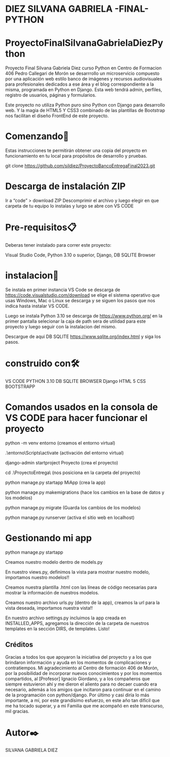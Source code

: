 # DIEZ SILVANA GABRIELA -FINAL-PYTHON
# ProyectoFinalSilvanaGabrielaDiezPython
Proyecto Final Silvana Gabriela Diez curso Python en Centro de Formacion 406 Pedro Callegari de Morón
se desarrrollo un microservicio compuesto por una aplicación web estilo banco de imágenes y recursos audiovisuales para profesionales dedicados a ese área y el blog correspondiente a la misma, programada en Python en Django. Esta web tendrá admin, perfiles, registro de usuarios, páginas y formularios.

Este proyecto no utiliza Python puro sino Python con Django para desarrollo web. Y la magia de HTML5 Y CSS3 combinado de las plantillas de Bootstrap nos facilitan
el diseño FrontEnd de este proyecto.


# Comenzando🚀
Estas instrucciones te permitirán obtener una copia del proyecto en funcionamiento en tu local para propósitos de desarrollo y pruebas.

git clone https://github.com/sildiez/ProyectoBancoEntregaFinal2023.git

# Descarga de instalación ZIP
Ir a “code” > download ZIP
Descomprimir el archivo
y luego elegir en que carpeta de tu equipo lo instalas y lurgo se abre con  VS CODE


# Pre-requisitos📋
Deberas tener instalado para correr este proyecto:

Visual Studio Code, Python 3.10 o superior, Django, DB SQLITE Browser


# instalacion🔧
Se instala en primer instancia VS Code se descarga de https://code.visualstudio.com/download 
se elige el sistema operativo que usas Windows, Mac o Linux se descarga y se siguen los pasos que nos indica hasta instalar VS CODE.

Luego se instala Python 3.10 se descarga de https://www.python.org/  en la primer pantalla selecionar la caja de path sera de utilidad para este proyecto y
luego seguir con la instalacion del mismo.

 Descargue de aqui  DB SQLITE https://www.sqlite.org/index.html y siga los pasos.



# construido con🛠️
 VS CODE
 PYTHON 3.10
 DB SQLITE BROWSER
 Django
 HTML 5
 CSS
 BOOTSTRAPP

# Comandos usados en la consola de VS CODE para hacer funcionar el proyecto
python -m venv entorno (creamos el entorno virtual)

.\entorno\Scripts\activate (activación del entorno virtual)

django-admin startproject Proyecto (crea el proyecto)

cd .\ProyectoEntrega\   (nos posiciona en la carpeta del proyecto)

python manage.py startapp MiApp (crea la app)

python manage.py makemigrations (hace los cambios en la base de datos y los modelos)

python manage.py migrate (Guarda los cambios de los modelos)

python manage.py runserver (activa el sitio web en localhost)

# Gestionando mi app

python manage.py startapp 

Creamos nuestro modelo dentro de models.py

En nuestro views.py, definimos la vista para mostrar nuestro modelo, importamos nuestro modelos!!

Creamos nuestra plantilla .html con las líneas de código necesarias para mostrar la información de nuestros modelos.

Creamos nuestro archivo urls.py (dentro de la app), creamos la url para la vista deseada, importamos nuestra vista!!

En nuestro archivo settings.py incluimos la app creada en INSTALLED_APPS, agregamos la dirección de la carpeta de nuestros templates en la sección DIRS, de templates. 
Listo!

## Créditos
Gracias a todos los que apoyaron la iniciativa del proyecto y a los que brindaron información y ayuda en los momentos de complicaciones y contratiempos. 
Mi agradecimiento al Centro de formación 406 de Morón, por la posibilidad de incorporar nuevos conocimientos y por los momentos compartidos, al [Profesor] Ignacio Giordano, y a los compañeros que siempre estuvieron ahí y me dieron el aliento para no decaer cuando era necesario, además a los amigos que incitaron para continuar en el camino de la programación con python/django. 
Por último y casi diría lo más importante, a mí, por este grandísimo esfuerzo, en este año tan difícil que me ha tocado superar, y a mi Familia que me acompañó en este transcurso, mil gracias.

# Autor✒️
SILVANA GABRIELA DIEZ

